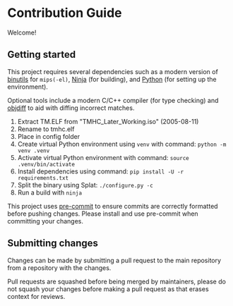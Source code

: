# Contribution Guide

Welcome!

## Getting started
This project requires several dependencies such as a modern version of [binutils](https://www.gnu.org/software/binutils) for `mips(-el)`, [Ninja](https://ninja-build.org) (for building), and [Python](https://www.python.org) (for setting up the environment).

Optional tools include a modern C/C++ compiler (for type checking) and [objdiff](https://github.com/encounter/objdiff) to aid with diffing incorrect matches.

1. Extract TM.ELF from "TMHC_Later_Working.iso" (2005-08-11)
2. Rename to tmhc.elf
3. Place in config folder
4. Create virtual Python environment using `venv` with command: `python -m venv .venv`
5. Activate virtual Python environment with command: `source .venv/bin/activate`
6. Install dependencies using command: `pip install -U -r requirements.txt`
7. Split the binary using Splat: `./configure.py -c`
8. Run a build with `ninja`

This project uses [pre-commit](https://pre-commit.com) to ensure commits are correctly formatted before pushing changes. Please install and use pre-commit when committing your changes.

## Submitting changes
Changes can be made by submitting a pull request to the main repository from a repository with the changes.

Pull requests are squashed before being merged by maintainers, please do not squash your changes before making a pull request as that erases context for reviews.
